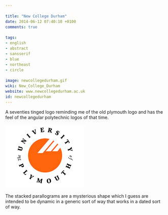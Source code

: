 ```yaml
---

title: "New College Durham"
date: 2014-06-12 07:40:10 +0100
comments: true

tags:
- english
- abstract
- sansserif
- blue
- northeast
- circle

image: newcollegedurham.gif
wiki: New_College_Durham
website: www.newcollegedurham.ac.uk
id: newcollegedurham
---
```


A seventies tinged logo reminding me of the old plymouth logo and has the feel of the angular polytechnic logos of that time.

<img src="/images/logospotter/plymouth-old.jpg" alt="University-of-Plymouth" />

The stacked parallograms are a mysterious shape which I guess are intended to be dynamic in a generic sort of way that works in a dated sort of way.
